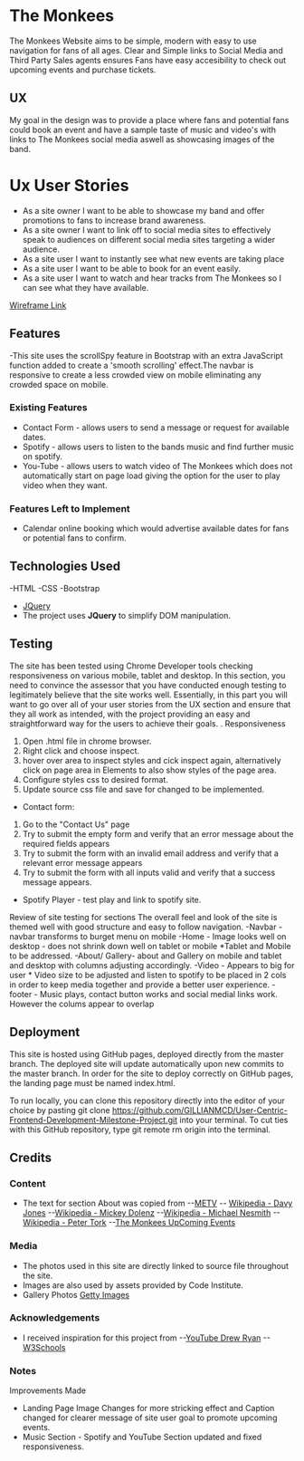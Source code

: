 # The Monkees

The Monkees Website aims to be simple, modern with easy to use navigation for fans of all ages. Clear and Simple links to Social Media and Third Party Sales agents ensures Fans have easy accesibility to check out upcoming events and purchase tickets. 
 

## UX

My goal in the design was to provide a place where fans and potential fans could book an event and have a sample taste of music and video's with links to The Monkees social media aswell as showcasing images of the band. 

# Ux User Stories
- As a site owner I want to be able to showcase my band and offer promotions to fans to increase brand awareness.
- As a site owner I want to link off to social media sites to effectively speak to audiences on different social media sites targeting a wider audience.
- As a site user I want to instantly see what new events are taking place 
- As a site user I want to be able to book for an event easily.
- As a site user I want to watch and hear tracks from The Monkees so I can see what they have available.

[Wireframe Link](https://github.com/GILLIANMCD/User-Centric-Frontend-Development-Milestone-Project/blob/master/assets/wireframe.pdf)


## Features

-This site uses the scrollSpy feature in Bootstrap with an extra JavaScript function added to create a 'smooth scrolling' effect.The navbar is responsive to create a less crowded view on mobile eliminating any crowded space on mobile.

### Existing Features
- Contact Form - allows users to send a message or request for available dates. 
- Spotify - allows users to listen to the bands music and find further music on spotify.
- You-Tube - allows users to watch video of The Monkees which does not automatically start on page load giving the option for the user to play video when they want.


### Features Left to Implement
- Calendar online booking which would advertise available dates for fans or potential fans to confirm.  

## Technologies Used
-HTML
-CSS
-Bootstrap
- [JQuery](https://jquery.com)
 - The project uses **JQuery** to simplify DOM manipulation.

## Testing
The site has been tested using Chrome Developer tools checking responsiveness on various mobile, tablet and desktop. 
In this section, you need to convince the assessor that you have conducted enough testing to legitimately believe that the site works well. Essentially, in this part you will want to go over all of your user stories from the UX section and ensure that they all work as intended, with the project providing an easy and straightforward way for the users to achieve their goals.
. Responsiveness
1. Open .html file in chrome browser.
2. Right click and choose inspect.
3. hover over area to inspect styles and cick inspect again, alternatively click on page area in Elements to also show styles of the page area.
4. Configure styles css to desired format. 
5. Update source css file and save for changed to be implemented.

- Contact form:
 1. Go to the "Contact Us" page
 2. Try to submit the empty form and verify that an error message about the required fields appears
 3. Try to submit the form with an invalid email address and verify that a relevant error message appears
 4. Try to submit the form with all inputs valid and verify that a success message appears.

 - Spotify Player - test play and link to spotify site.

Review of site testing for sections
The overall feel and look of the site is themed well with good structure and easy to follow navigation.
-Navbar - navbar transforms to burget menu on mobile 
-Home - Image looks well on desktop - does not shrink down well on tablet or mobile *Tablet and Mobile to be addressed.
-About/ Gallery- about and Gallery on mobile and tablet and desktop with columns adjusting accordingly.
-Video - Appears to big for user * Video size to be adjusted and listen to spotify to be placed in 2 cols in order to keep media together and provide a better user experience. 
-footer - Music plays, contact button works and social medial links work. However the colums appear to overlap 

## Deployment

This site is hosted using GitHub pages, deployed directly from the master branch. The deployed site will update automatically upon new commits to the master branch. In order for the site to deploy correctly on GitHub pages, the landing page must be named index.html.

To run locally, you can clone this repository directly into the editor of your choice by pasting git clone https://github.com/GILLIANMCD/User-Centric-Frontend-Development-Milestone-Project.git into your terminal. To cut ties with this GitHub repository, type git remote rm origin into the terminal.

## Credits

### Content
- The text for section About was copied from
--[METV](https://www.metv.com/lists/10-things-you-might-not-know-about-the-monkees)
-- [Wikipedia - Davy Jones](https://www.metv.com/lists/10-things-you-might-not-know-about-the-monkees) 
--[Wikipedia - Mickey Dolenz](https://en.wikipedia.org/wiki/Micky_Dolenz)
--[Wikipedia - Michael Nesmith](https://en.wikipedia.org/wiki/Michael_Nesmith)
--[Wikipedia - Peter Tork](https://en.wikipedia.org/wiki/Peter_Tork)
--[The Monkees UpComing Events](https://www.facebook.com/pg/TheMonkees/events/)

### Media
- The photos used in this site are directly linked to source file throughout the site. 
- Images are also used by assets provided by Code Institute.
- Gallery Photos [Getty Images](https://www.gettyimages.ie/)

### Acknowledgements

- I received inspiration for this project from
--[YouTube Drew Ryan](https://www.youtube.com/watch?v=Ht1F9KuhJO4&t=185s)
--[W3Schools](https://www.w3schools.com)

### Notes

Improvements Made 
- Landing Page Image Changes for more stricking effect and Caption changed for clearer message of site user goal to promote upcoming events.
- Music Section - Spotify and YouTube Section updated and fixed responsiveness.

